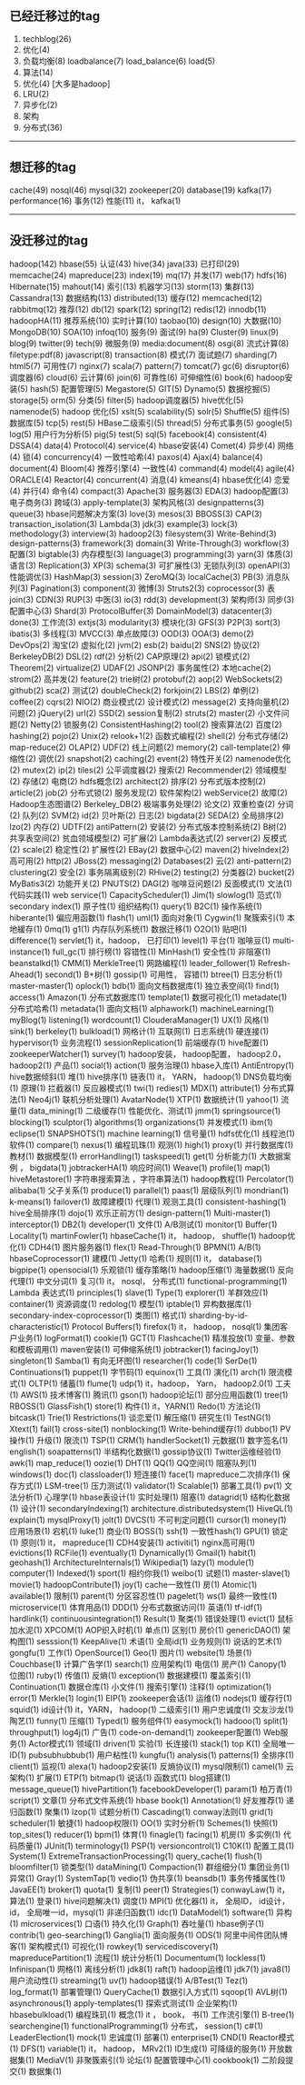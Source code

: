 
## 已经迁移过的tag
1. techblog(26)
2. 优化(4)
3. 负载均衡(8) loadbalance(7)  load_balance(6) load(5)
4. 算法(14)
5. 优化(4) [大多是hadoop]
6. LRU(2) 
7. 异步化(2)    
8. 架构  
9. 分布式(36)   

---
## 想迁移的tag

cache(49) nosql(46)   mysql(32) 
zookeeper(20) database(19)  kafka(17) performance(16) 事务(12) 性能(11) 
it， kafka(1)

-----
## 没迁移过的tag

hadoop(142) hbase(55)  认证(43)  hive(34) java(33) 已打印(29) 
 memcache(24) mapreduce(23)  index(19) mq(17)  并发(17) web(17) hdfs(16) 
Hibernate(15) mahout(14)  索引(13) 机器学习(13) storm(13) 集群(13) Cassandra(13) 数据结构(13) distributed(13) 
缓存(12) memcached(12) rabbitmq(12) 推荐(12) db(12) spark(12) spring(12) redis(12) innodb(11) hadoopHA(11) 
推荐系统(10) 实时计算(10) taobao(10) design(10) 大数据(10) MongoDB(10) SOA(10) infoq(10) 服务(9) 面试(9) ha(9) Cluster(9) linux(9) 
blog(9) twitter(9) tech(9) 微服务(9) media:document(8) osgi(8)  流式计算(8) filetype:pdf(8) javascript(8) transaction(8) 
模式(7) 面试题(7) sharding(7) html5(7) 可用性(7) nginx(7) scala(7) pattern(7) tomcat(7) gc(6) disruptor(6) 调度器(6) 
cloud(6) 云计算(6) join(6)  可靠性(6) 可伸缩性(6) book(6) hadoop安装(5) hash(5) 配置管理(5) Megastore(5) GIT(5) Dynamo(5) 
数据挖掘(5) storage(5) orm(5) 分类(5) filter(5) hadoop调度器(5) hive优化(5) namenode(5) hadoop 优化(5) xslt(5) scalability(5) 
solr(5) Shuffle(5)  组件(5) 数据库(5) tcp(5) rest(5) HBase二级索引(5) thread(5) 分布式事务(5) google(5) log(5) 用户行为分析(5)
pig(5) test(5) sql(5) facebook(4) consistent(4) DSSA(4) data(4) Protocol(4) service(4) hbase安装(4) Comet(4) 异步(4)  网络(4) 
锁(4) concurrency(4) 一致性哈希(4) paxos(4) Ajax(4) balance(4) document(4) Bloom(4) 推荐引擎(4) 一致性(4) command(4) model(4) agile(4)
ORACLE(4) Reactor(4) concurrent(4) 消息(4) kmeans(4) hbase优化(4) 恋爱(4) 并行(4) 命令(4) compact(3) Apache(3) 服务器(3) EDA(3) hadoop配置(3)
电子商务(3) 跨域(3) apply-template(3) 架构风格(3) designpatterns(3) queue(3) hbase问题解决方案(3) love(3) mesos(3) BBOSS(3) CAP(3) 
transaction_isolation(3) Lambda(3) jdk(3) example(3) lock(3) methodology(3) interview(3) hadoop2(3) filesystem(3) Write-Behind(3) 
design-patterns(3) framework(3) domain(3) Write-Through(3) workflow(3) 配置(3) bigtable(3) 内存模型(3) language(3) programming(3) 
yarn(3) 体质(3) 语言(3) Replication(3) XP(3) schema(3) 可扩展性(3) 无锁队列(3) openAPI(3) 性能调优(3) HashMap(3) session(3) ZeroMQ(3) 
localCache(3) PB(3) 消息队列(3) Pagination(3) component(3) 微博(3) Struts2(3) coprocessor(3) 表join(3) CDN(3) RUP(3) 中医(3) io(3) rdd(3)
development(3) 架构师(3) 同步(3) 配置中心(3) Shard(3) ProtocolBuffer(3) DomainModel(3) datacenter(3) done(3) 工作流(3) extjs(3) modularity(3)
模块化(3) GFS(3) P2P(3) sort(3) ibatis(3) 多线程(3) MVCC(3) 单点故障(3) OOD(3) OOA(3) demo(2) DevOps(2) 淘宝(2) 虚拟化(2) jvm(2) esb(2)
baidu(2) SNS(2) 协议(2) BerkeleyDB(2) DSL(2) rdf(2) 分析(2) CAP原理(2) api(2) 锁模式(2) Theorem(2) virtualize(2) UDAF(2) JSONP(2) 
事务属性(2) 本地cache(2) strom(2) 高并发(2) feature(2) trie树(2) protobuf(2) aop(2) WebSockets(2) github(2) sca(2) 测试(2) doubleCheck(2) 
forkjoin(2) LBS(2) 单例(2) coffee(2) cqrs(2) NIO(2) 商业模式(2) 设计模式(2) message(2) 支持向量机(2) 问题(2) jQuery(2) url(2) SSD(2) 
session复制(2) struts(2) master(2) 小文件问题(2) Netty(2) 锁服务(2) ConsistentHashing(2) tool(2) 搜索算法(2) 百度(2) hashing(2) 
pojo(2) Unix(2) relook+1(2) 函数式编程(2) shell(2) 分布式存储(2) map-reduce(2) OLAP(2) UDF(2) 线上问题(2) memory(2) call-template(2) 
伸缩性(2) 调优(2) snapshot(2) caching(2) event(2) 特性开关(2) namenode优化(2) mutex(2) ip(2) tiles(2) 公平调度器(2) 搜索(2) Recommender(2)
领域模型(2) 存储(2) 电商(2) hdfs概念(2) architect(2) 排序(2) 分布式版本控制(2) article(2) job(2) 分布式锁(2) 服务发现(2) 软件架构(2) 
webService(2) 故障(2) Hadoop生态图谱(2) Berkeley_DB(2) 极端事务处理(2) 论文(2) 双重检查(2) 分词(2) 队列(2) SVM(2) id(2) 贝叶斯(2) 日志(2) 
bigdata(2) SEDA(2) 全局排序(2) lzo(2) 内存(2) UDTF(2) antiPattern(2) 安装(2) 分布式版本控制系统(2) B树(2) 共享表空间(2) 贫血领域模型(2) 
可扩展(2) Lambda表达式(2) server(2) 反模式(2) scale(2) 稳定性(2) 扩展性(2) EBay(2) 数据中心(2) maven(2) hiveIndex(2) 高可用(2) http(2) 
JBoss(2)  messaging(2) Databases(2) 云(2) anti-pattern(2) clustering(2) 安全(2) 事务隔离级别(2) RHive(2) testing(2) 分类器(2)
bucket(2) MyBatis3(2) 功能开关(2) PNUTS(2) DAG(2) 咖啡豆问题(2) 反面模式(1) 文法(1) 代码实践(1) web service(1) CapacityScheduler(1) 
Jim(1) slowlog(1) 范式(1) secondary index(1) 原子性(1) 组织结构(1) query(1) B2C(1) 操作系统(1) hiberante(1) 偏应用函数(1) flash(1) 
uml(1) 面向对象(1) Cygwin(1) 聚簇索引(1) 本地緩存(1) 0mq(1) g1(1) 内存队列系统(1) 数据迁移(1) O2O(1) 贴吧(1) difference(1) servlet(1) 
it，hadoop， 已打印(1) level(1) 平台(1) 咖啡豆(1) multi-instance(1) full_gc(1) 排行榜(1) 容错性(1) MinHash(1) 安全性(1) 非阻塞(1) 
beanstalkd(1) CMM(1) MerkleTree(1) 网路编程(1) leader_follower(1) Refresh-Ahead(1) second(1) B+树(1) gossip(1) 可用性， 容错(1) 
btree(1) 日志分析(1) master-master(1) oplock(1) bdb(1) 面向文档数据库(1) 独立表空间(1) find(1) access(1) Amazon(1) 分布式数据库(1) 
template(1) 数据可视化(1) metadate(1) 分布式哈希(1) metadata(1) 面向文档(1) alphawork(1) machineLearning(1) myBlog(1) listening(1) 
wordcount(1) ClouderaManager(1) UX(1) 风格(1) sink(1) berkeley(1) bulkload(1) 网格计(1) 互联网(1) 日志系统(1) 硬连接(1) hypervisor(1) 
业务流程(1) sessionReplication(1) 前端缓存(1) hive配置(1) zookeeperWatcher(1) survey(1) hadoop安装， hadoop配置， hadoop2.0， hadoop2(1) 
产品(1) social(1) action(1) 服务治理(1) hbase入库(1) AntiEntropy(1) hive数据倾斜(1) 堆(1) hive排序(1) 
链表(1) it， YARN， hadoop(1) DNS负载均衡(1) 原理(1) 拦截器(1) 反应器模式(1) twi(1) redies(1) MDX(1) attribute(1) 
分布式算法(1) Neo4j(1) 联机分析处理(1) AvatarNode(1) XTP(1) 数据统计(1) yahoo(1) 流量(1) data_mining(1) 二级缓存(1) 
性能优化、测试(1) jmm(1) springsource(1) blocking(1) sculptor(1) algorithms(1) organizations(1) 并发模式(1) ibm(1) 
eclipse(1) SNAPSHOTS(1) machine learning(1) 信号量(1) hdfs优化(1) 线程池(1) 软件(1) compare(1) nexus(1) 编程玑珠(1) 
观测(1) high(1) proxy(1) 并行数据库(1) 教材(1) 数据模型(1) errorHandling(1) taskspeed(1) get(1) 分析能力(1) 大数据案例 ， bigdata(1) 
jobtrackerHA(1) 响应时间(1) Weave(1) profile(1) map(1) hiveMetastore(1) 字符串搜索算法 ，字符串算法(1) hadoop教程(1) Percolator(1) 
alibaba(1) 父子关系(1) produce(1) parallel(1) paas(1) 层级队列(1) mondrian(1) k-means(1) failover(1) 故障建模(1) 代理(1) 
观测工具(1) consistent-hashing(1) hive全局排序(1) dojo(1) 欢乐正前方(1) design-pattern(1) Multi-master(1) interceptor(1) 
DB2(1) developer(1) 文件(1) A/B测试(1) monitor(1) Buffer(1) Locality(1) martinFowler(1) hbaseCache(1) it， hadoop， shuffle(1) 
hadoop优化(1) CDH4(1) 图片服务器(1) flex(1) Read-Through(1) BPMN(1) A/B(1) hbaseCoprocessor(1) 建模(1) Jetty(1) 哈希(1) 规则(1) 
it， database(1) bigpipe(1) opensocial(1) 乐观锁(1) 缓存策略(1) hadoop压缩(1) 海量数据(1) 反向代理(1) 中文分词(1) 复习(1) 
it， nosql， 分布式(1) functional-programming(1) Lambda 表达式(1) principles(1) slave(1) Type(1) explorer(1) 
羊群效应(1) container(1) 资源调度(1) redolog(1) 模型(1) iptable(1) 异构数据库(1) secondary-index-coprocessor(1) 
类图(1) 格式(1) sharding-by-id-characteristic(1) Protocol Buffers(1) firefox(1) it， hadoop， nosql(1) 
集团客户业务(1) logFormat(1) cookie(1) GCT(1) Flashcache(1) 精准投放(1) 变量、参数和模板调用(1) maven安装(1) 
可伸缩系统(1) jobtracker(1) facingJoy(1) singleton(1) Samba(1) 有向无环图(1) researcher(1) code(1) SerDe(1) 
Continuations(1) puppet(1) 字节码(1) equinox(1) 工具(1) 演化(1) arch(1) 限流模式(1) OLTP(1) 储蓄(1) flume(1) 
udp(1) it，hadoop， Yarn， hadoop2.0(1) 工夫(1) AWS(1) 技术博客(1) 腾讯(1) gson(1) hadoop论坛(1) 部分应用函数(1) tree(1) RBOSS(1) 
GlassFish(1) store(1) 构件(1) it，YARN(1) Redo(1) 方法论(1) bitcask(1) Trie(1) Restrictions(1) 谈恋爱(1) 解压缩(1) 研究生(1) TestNG(1) 
Xtext(1) fail(1) cross-site(1) nonblocking(1) Write-behind缓存(1) dubbo(1) PV操作(1) 升级(1) 限流(1) TSP(1) CRM(1) handlerSocket(1) 
元数据(1) 数字签名(1) english(1) soapatterns(1) 半结构化数据(1) gossip协议(1) Twitter运维经验(1) awk(1) map_reduce(1) oozie(1) DHT(1)
QQ(1) QQ空间(1) 阻塞队列(1) windows(1) doc(1) classloader(1) 短连接(1) face(1) mapreduce二次排序(1) 保存方式(1) LSM-tree(1) 压力测试(1)
validator(1) Scalable(1) 部署工具(1) pv(1) 文法分析(1) 心理学(1) hbase表设计(1) 实时处理(1) 阻塞(1) datagrid(1) 结构化数据(1) 设计(1) 
secondaryIndexing(1) architecture.distributedsystem(1) HiveQL(1) explain(1) mysqlProxy(1) jolt(1) DVCS(1) 不可判定问题(1) cursor(1) 
money(1)  应用场景(1) 宕机(1) luke(1) 商业(1) BOSS(1) ssh(1) 一致性hash(1) GPU(1) 锁定(1) 原则(1) it， mapreduce(1) 
CDH4安装(1) activiti(1) nginx高可用(1) evictions(1) RCFile(1) eventually(1) Dynamically(1) Gmail(1) habit(1) geohash(1) 
ArchitectureInternals(1) Wikipedia(1) lazy(1) module(1) computer(1) Indexed(1) sport(1) 相约你我(1) weibo(1) 试题(1) 
master-slave(1) movie(1) hadoopContribute(1) joy(1) cache一致性(1) 房(1) Atomic(1) available(1) 限制(1) parent(1) 
分区容忍性(1) pagelet(1) ws(1) 最终一致性(1) microservice(1) 体育用品(1) DDD(1) 分布式数据访问(1) 英语(1) tf-idf(1) hardlink(1) 
continuousintegration(1) Result(1) 聚类(1) 错误处理(1) evict(1) 鼠标加水泥(1) XPCOM(1) AOP织入时机(1) 单点(1) 区别(1) 房价(1) 
genericDAO(1) 架构图(1) sesssion(1) KeepAlive(1) 术语(1) 全局id(1) 业务规则(1) 说话的艺术(1) gongfu(1) 工作(1) OpenSource(1) 
Geo(1) 图片(1) website(1) 场景(1) Couchbase(1) 计算广告学(1) search(1) 应用架构(1) 电信(1) 房产(1) Canopy(1) 位图(1) ruby(1) 
传值(1) 反熵(1) exception(1) 数据建模(1) 覆盖索引(1) Continuation(1) 数据仓库(1) 小文件(1) 搜索引擎(1) 注释(1) optimization(1) 
error(1) Merkle(1) login(1) EIP(1) zookeeper会话(1) 运维(1) nodejs(1) 缓存行(1) squid(1) id设计(1) it，YARN， hadoop(1) 
二级索引(1) 用户忠诚度(1) 交友沙龙(1) 陶艺(1) funny(1) 压缩(1) Typed(1) 服务组件(1) easymock(1) hadooo(1) split(1) throughput(1) 
log4j(1) 广告(1) code-on-demand(1) zookeeper配置(1) Web服务(1) Actor模式(1) 领域(1) driven(1) 实验(1) 长连接(1) stack(1) top K(1) 
全局唯一ID(1) pubsubhubbub(1) 用户粘性(1) kungfu(1) analysis(1) patterns(1) 全排序(1) client(1) 监视(1) alexa(1) hadoop2安装(1) 
反熵协议(1) mysql限制(1) camel(1) 云架构(1) 扩展(1) ETP(1) bitmap(1) 说话(1) 函数式(1) blog搭建(1) message_queue(1) hivePartition(1) 
facebookDeveloper(1) param(1) 柏万青(1) script(1) 文章(1) 分布式文件系统(1) hbase book(1) Annotation(1) 好友推荐(1) 递归函数(1) 
聚集(1) lzop(1) 试题分析(1) Cascading(1) conway法则(1) grid(1) scheduler(1) 敏捷(1) hadoop权限(1) OO(1) 实时分析(1) Schemes(1) 
快照(1) top_sites(1) reducer(1) bpm(1) 体育(1) finagle(1) facing(1) 机房(1) 多实例(1) 代码质量(1) JUnit(1) terminology(1) PSP(1) 
versioncontrol(1) C10K(1) 配置工具(1) System(1) ExtremeTransactionProcessing(1) query_cache(1) flush(1) bloomfilter(1) 锁类型(1)
dataMining(1) Compaction(1) 群组细分(1) 集团业务(1) 异常(1) Gray(1) SystemTap(1) vedio(1) 伪共享(1) beansdb(1) 事务传播属性(1) 
JavaEE(1) broker(1) quota(1) 复制(1) peer(1) Strategies(1) conwayLaw(1) it， 算法(1) 登录(1) hive问题解决(1) 调度(1) MPI(1) 
优化器(1) it， 全局ID， id设计， id， 全局唯一id，mysql(1) 非递归函数(1) idc(1) DataModel(1) software(1) 异构(1) microservices(1) 
口语(1) 持久化(1) Graph(1) 吞吐量(1) hbase例子(1) contrib(1) geo-searching(1) Ganglia(1) 面向服务(1) ODS(1) 阿里中间件团队博客(1)
架构模式(1) 可视化(1) rowkey(1) servicediscovery(1) mapreducePartition(1) 流程(1) 统计分析(1) Documentum(1) lockless(1) Infinispan(1)
网格(1) 离线分析(1) jdk8(1) raft(1) hadoop运维(1) jdk7(1) java8(1) 用户流动性(1) streaming(1) uv(1) hadoop错误(1) A/BTest(1) Tez(1) 
log_format(1) 部署管理(1) QueryCache(1) 数据引入方式(1) sqoop(1) AVL树(1) asynchronous(1) apply-templates(1) 探索式测试(1) 企业架构(1)
hbasebulkload(1) 编程珠玑(1) 概念(1) it ， book， 书(1) 工作流引擎(1) B-tree(1) searchengine(1) functionalProgramming(1) 
分布式， session(1) c#(1) LeaderElection(1) mock(1) 忠诚度(1) 部署(1) enterprise(1) CND(1) Reactor模式(1) DFS(1) variable(1) 
it， hadoop， MRv2(1) ID生成(1) 可降级的服务(1) 开放数据集(1) MediaV(1) 非聚簇索引(1) 论坛(1) 配置管理中心(1) cookbook(1) 
二阶段提交(1) 数据集(1)
